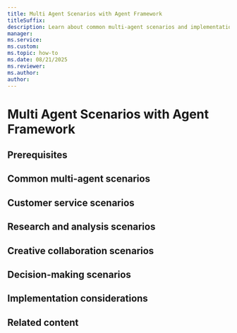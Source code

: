 ```yaml
---
title: Multi Agent Scenarios with Agent Framework
titleSuffix:
description: Learn about common multi-agent scenarios and implementation patterns.
manager: 
ms.service: 
ms.custom:
ms.topic: how-to
ms.date: 08/21/2025
ms.reviewer: 
ms.author: 
author: 
---
```


# Multi Agent Scenarios with Agent Framework


## Prerequisites

## Common multi-agent scenarios

## Customer service scenarios

## Research and analysis scenarios

## Creative collaboration scenarios

## Decision-making scenarios

## Implementation considerations

## Related content
